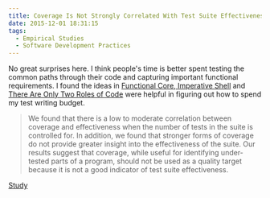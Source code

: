 ```yaml
---
title: Coverage Is Not Strongly Correlated With Test Suite Effectiveness
date: 2015-12-01 18:31:15
tags:
  - Empirical Studies
  - Software Development Practices
---
```

No great surprises here.  I think people's time is better spent testing the common paths through their code and capturing important functional requirements.  I found the ideas in [Functional Core, Imperative Shell](https://www.destroyallsoftware.com/screencasts/catalog/functional-core-imperative-shell) and [There Are Only Two Roles of Code](http://simpleprogrammer.com/2012/10/21/there-are-only-two-roles-of-code/) were helpful in figuring out how to spend my test writing budget.

> We found that there is a low to moderate correlation between coverage and effectiveness when the number of tests in the suite is controlled for. In addition, we found that stronger forms of coverage do not provide greater insight into the effectiveness of the suite. Our results suggest that coverage, while useful for identifying under-tested parts of a program, should not be used as a quality target because it is not a good indicator of test suite effectiveness.

[Study](http://www.linozemtseva.com/research/2014/icse/coverage/)